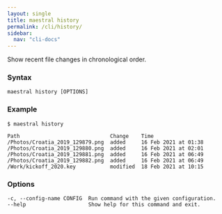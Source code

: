 ```yaml
---
layout: single
title: maestral history
permalink: /cli/history/
sidebar:
  nav: "cli-docs"
---
```


Show recent file changes in chronological order.

### Syntax

```
maestral history [OPTIONS]
```

### Example

```shell
$ maestral history

Path                             Change    Time
/Photos/Croatia_2019_129879.png  added     16 Feb 2021 at 01:38
/Photos/Croatia_2019_129880.png  added     16 Feb 2021 at 02:01
/Photos/Croatia_2019_129881.png  added     16 Feb 2021 at 06:49
/Photos/Croatia_2019_129882.png  added     16 Feb 2021 at 06:49
/Work/kickoff_2020.key           modified  18 Feb 2021 at 10:15
```

### Options

```
-c, --config-name CONFIG  Run command with the given configuration.
--help                    Show help for this command and exit.
```
